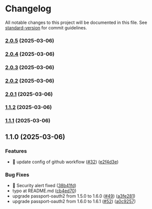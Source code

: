 # Changelog

All notable changes to this project will be documented in this file. See [standard-version](https://github.com/conventional-changelog/standard-version) for commit guidelines.

### [2.0.5](https://github.com/jetthai/passport-line-auth2/compare/v2.0.4...v2.0.5) (2025-03-06)

### [2.0.4](https://github.com/jetthai/passport-line-auth2/compare/v2.0.3...v2.0.4) (2025-03-06)

### [2.0.3](https://github.com/jetthai/passport-line-auth2/compare/v2.0.2...v2.0.3) (2025-03-06)

### [2.0.2](https://github.com/jetthai/passport-line-auth2/compare/v2.0.1...v2.0.2) (2025-03-06)

### [2.0.1](https://github.com/jetthai/passport-line-auth2/compare/v1.1.2...v2.0.1) (2025-03-06)

### [1.1.2](https://github.com/jetthai/passport-line-auth2/compare/v1.1.1...v1.1.2) (2025-03-06)

### [1.1.1](https://github.com/@jetthai/passport-line-auth2/compare/v1.1.0...v1.1.1) (2025-03-06)

## 1.1.0 (2025-03-06)


### Features

* 🎸 update config of github workflow ([#32](https://github.com/@jetthai/passport-line-auth2/issues/32)) ([e2f4d3e](https://github.com/@jetthai/passport-line-auth2/commit/e2f4d3ed26af7f8f356c41eb4c0be1a58b5ab48b))


### Bug Fixes

* 🐛 Security alert fixed ([38b41fd](https://github.com/@jetthai/passport-line-auth2/commit/38b41fd7be55ec01fb43e5d7d4097c34a6a6420b))
* typo at README.md ([cb4ed70](https://github.com/@jetthai/passport-line-auth2/commit/cb4ed70a7e34f14123135202f9c53b1877aa16fe))
* upgrade passport-oauth2 from 1.5.0 to 1.6.0 ([#49](https://github.com/@jetthai/passport-line-auth2/issues/49)) ([a3fe281](https://github.com/@jetthai/passport-line-auth2/commit/a3fe28196e01d7902f6d851172fe16dcbd3c9dba))
* upgrade passport-oauth2 from 1.6.0 to 1.6.1 ([#52](https://github.com/@jetthai/passport-line-auth2/issues/52)) ([a0c9257](https://github.com/@jetthai/passport-line-auth2/commit/a0c9257301ba77f1e5c7433d58404d8ca2cbc921))
